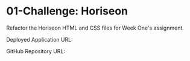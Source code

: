 # 01-Challenge: Horiseon
Refactor the Horiseon HTML and CSS files for Week One's assignment.

Deployed Application URL:


GitHub Repository URL:



